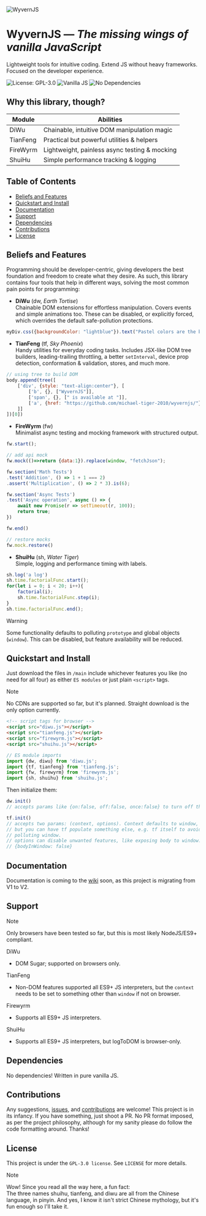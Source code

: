 ![WyvernJS](https://github.com/user-attachments/assets/17233191-c8da-4193-ae37-c4a63869497f)

# WyvernJS — _The missing wings of vanilla JavaScript_

Lightweight tools for intuitive coding. Extend JS without heavy frameworks. Focused on the developer experience.

![License: GPL-3.0](https://img.shields.io/badge/License-GPL%203.0-blue.svg)
![Vanilla JS](https://img.shields.io/badge/Vanilla-JS-green)
![No Dependencies](https://img.shields.io/badge/No-Dependencies-lightgrey) 

## Why this library, though?
| Module   | Abilities                                     |
|----------|-----------------------------------------------|
| DiWu     | Chainable, intuitive DOM manipulation magic   |
| TianFeng | Practical but powerful utilities & helpers    |
| FireWyrm | Lightweight, painless async testing & mocking |
| ShuiHu   | Simple performance tracking & logging         |

## Table of Contents
- [Beliefs and Features](#beliefs-and-features)
- [Quickstart and Install](#quickstart-and-install)
- [Documentation](#documentation)
- [Support](#support)
- [Dependencies](#dependencies)
- [Contributions](#contributions)
- [License](#license)

## Beliefs and Features

Programming should be developer-centric, giving developers the best foundation and freedom to create what they desire. As such, this library contains four tools that help in different ways, solving the most common pain points for programming:
 - **DiWu** (dw, _Earth Tortise_)  
   Chainable DOM extensions for effortless manipulation. Covers events and simple animations too. These can be disabled, or explicitly forced, which overrides the default safe-pollution protections.
```js
myDiv.css({backgroundColor: "lightblue"}).text("Pastel colors are the best")
```
 - **TianFeng** (tf, _Sky Phoenix_)  
   Handy utilities for everyday coding tasks. Includes JSX-like DOM tree builders, leading-trailing throttling, a better `setInterval`, device prop detection, conformation & validation, stores, and much more.
```js
// using tree to build DOM
body.append(tree([
    ['div', {style: "text-align:center"}, [
        ['b', {}, ["WyvernJS"]],
        ['span', {}, [" is available at "]],
        ['a', {href: "https://github.com/michael-tiger-2010/wyvernjs/"}, ["github.com"]]
    ]]
])[0])
```
 - **FireWyrm** (fw)  
   Minimalist async testing and mocking framework with structured output.
```js
fw.start();

// add api mock
fw.mock(()=>return {data:1}).replace(window, "fetchJson");

fw.section('Math Tests')
.test('Addition', () => 1 + 1 === 2)
.assert('Multiplication', () => 2 * 3).is(6);

fw.section('Async Tests')
.test('Async operation', async () => {
    await new Promise(r => setTimeout(r, 100));
    return true;
})

fw.end()

// restore mocks
fw.mock.restore()
```
 - **ShuiHu** (sh, _Water Tiger_)  
   Simple, logging and performance timing with labels.
```js
sh.log('a log')
sh.time.factorialFunc.start();
for(let i = 0; i < 20; i++){
    factorial(i);
    sh.time.factorialFunc.step(i);
}
sh.time.factorialFunc.end();
```
> [!WARNING]
> Some functionality defaults to polluting `prototype` and global objects (`window`). This can be disabled, but feature availability will be reduced.

## Quickstart and Install
Just download the files in `/main` include whichever features you like (no need for all four) as either `ES modules` or just plain `<script>` tags.

> [!NOTE]
> No CDNs are supported so far, but it's planned. Straight download is the only option currently.

```html
<!-- script tags for browser -->
<script src="diwu.js"></script>
<script src="tianfeng.js"></script>
<script src="firewyrm.js"></script>
<script src="shuihu.js"></script>
```

```js
// ES module imports
import {dw, diwu} from 'diwu.js';
import {tf, tianfeng} from 'tianfeng.js';
import {fw, firewyrm} from 'firewyrm.js';
import {sh, shuihu} from 'shuihu.js';
```

Then initialize them:
```js
dw.init()
// accepts params like {on:false, off:false, once:false} to turn off the event shorthands

tf.init()
// accepts two params: (context, options). Context defaults to window,
// but you can have tf populate something else, e.g. tf itself to avoid
// polluting window.
// options can disable unwanted features, like exposing body to window:
// {bodyInWindow: false}
```

## Documentation
Documentation is coming to the [wiki](https://github.com/michael-tiger-2010/wyvernjs/wiki) soon, as this project is migrating from V1 to V2.

## Support
> [!NOTE]
> Only browsers have been tested so far, but this is most likely NodeJS/ES9+ compliant. 

DiWu
 - DOM Sugar; supported on browsers only.

TianFeng
 - Non-DOM features supported all ES9+ JS interpreters, but the `context` needs to be set to something other than `window` if not on browser.

Firewyrm
 - Supports all ES9+ JS interpreters.

ShuiHu
 - Supports all ES9+ JS interpreters, but logToDOM is browser-only.

## Dependencies
No dependencies! Written in pure vanilla JS.

## Contributions
Any suggestions, [issues](https://github.com/michael-tiger-2010/wyvernjs/issues), and [contributions](https://github.com/michael-tiger-2010/wyvernjs/pulls) are welcome! 
This project is in its infancy. If you have something, just shoot a PR. No PR format imposed, as per the project philosophy, although for my sanity please do follow the code formatting around. 
Thanks!

## License
This project is under the `GPL-3.0 license`. See `LICENSE` for more details.

> [!NOTE]
> Wow! Since you read all the way here, a fun fact:  
> The three names shuihu, tianfeng, and diwu are all from the Chinese language, in pinyin. And yes, I know it isn't strict Chinese mythology, but it's fun enough so I'll take it.

